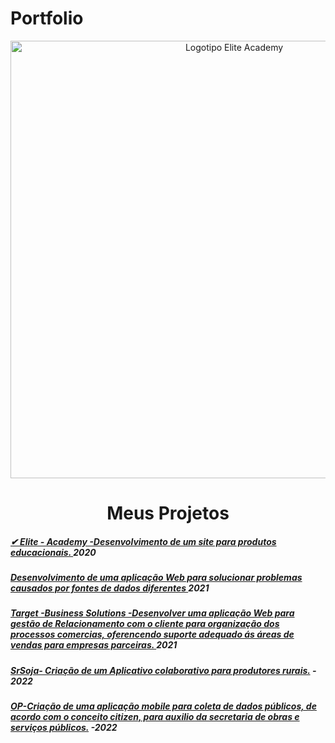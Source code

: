 # Portfolio 

<div align=center>
  <img src="https://user-images.githubusercontent.com/111800315/192149442-73fafa5e-1f17-40c9-a979-1db07e5436e4.png" width=700 alt="Logotipo Elite Academy" />
  <h1>Meus Projetos</h1>
</div>

<h5 >
   <a href='https://github.com/ferreirarita/APRENDIZAGEM-POR-PROJETOS-INTEGRADOS-2021/tree/main/Refer%C3%AAncias/Kickoff'>
   ✔ Elite - Academy -Desenvolvimento de um site para produtos educacionais.  </a> 2020 </h5>

   <h5 >
   <a href='https://github.com/ferreirarita/APRENDIZAGEM-POR-PROJETOS-INTEGRADOS-2021/tree/main/Refer%C3%AAncias/Sprint%201'>
  Desenvolvimento de uma aplicação Web para solucionar problemas causados 
  por fontes de dados diferentes </a> 2021 </h5>

   <h5 >
   <a href='https://github.com/ferreirarita/APRENDIZAGEM-POR-PROJETOS-INTEGRADOS-2021/tree/main/Refer%C3%AAncias/Sprint%202'>
   Target -Business Solutions -Desenvolver uma aplicação Web para gestão 
    de Relacionamento com o cliente para organização dos processos comercias,
    oferencendo suporte adequado ás áreas de vendas para empresas parceiras. </a> 2021</h5>

   <h5 >
   <a href='https://github.com/ferreirarita/APRENDIZAGEM-POR-PROJETOS-INTEGRADOS-2021/tree/main/Refer%C3%AAncias/SprintAtual3'>
    SrSoja- Criação de um Aplicativo colaborativo para produtores rurais.</a> - 2022 </h5>

   <h5 >
 <a href='https://github.com/ferreirarita/APRENDIZAGEM-POR-PROJETOS-INTEGRADOS-2021/tree/main/Refer%C3%AAncias/DocBacklogSprint4'>
     OP-Criação de uma aplicação mobile para coleta de dados públicos,
    de acordo com o conceito citizen, para auxilio da secretaria de obras 
    e serviços públicos.</a> -2022 </h5>

   <h5 >